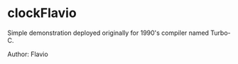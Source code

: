 # clockFlavio
Simple demonstration deployed originally for 1990's compiler named Turbo-C.

Author: Flavio
